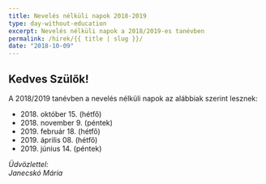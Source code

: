 ```yaml
---
title: Nevelés nélküli napok 2018-2019
type: day-without-education
excerpt: Nevelés nélküli napok a 2018/2019-es tanévben
permalink: /hirek/{{ title | slug }}/
date: "2018-10-09"
---
```


## Kedves Szülők!

A 2018/2019 tanévben a nevelés nélküli napok az alábbiak szerint lesznek:

- 2018\. október 15. (hétfő)
- 2018\. november 9. (péntek)
- 2019\. február 18. (hétfő)
- 2019\. április 08. (hétfő)
- 2019\. június 14. (péntek)

*Üdvözlettel:*<br>
*Janecskó Mária*